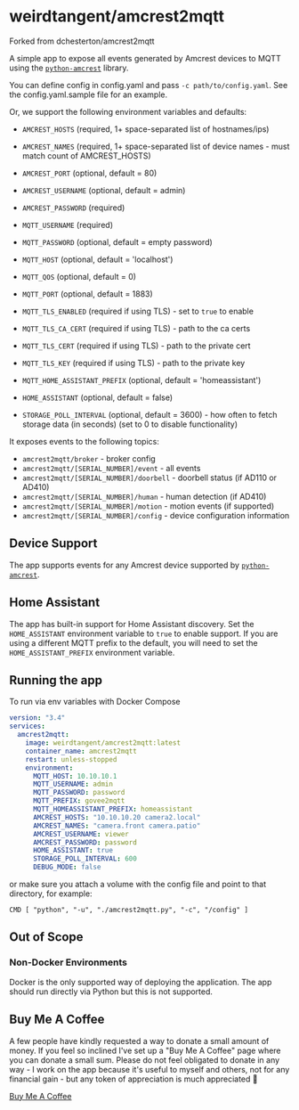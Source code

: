 # weirdtangent/amcrest2mqtt

Forked from dchesterton/amcrest2mqtt

A simple app to expose all events generated by Amcrest devices to MQTT using the
[`python-amcrest`](https://github.com/tchellomello/python-amcrest) library.

You can define config in config.yaml and pass `-c path/to/config.yaml`. See the
config.yaml.sample file for an example.

Or, we support the following environment variables and defaults:

-   `AMCREST_HOSTS` (required, 1+ space-separated list of hostnames/ips)
-   `AMCREST_NAMES` (required, 1+ space-separated list of device names - must match count of AMCREST_HOSTS)

-   `AMCREST_PORT` (optional, default = 80)
-   `AMCREST_USERNAME` (optional, default = admin)
-   `AMCREST_PASSWORD` (required)
-   `MQTT_USERNAME` (required)
-   `MQTT_PASSWORD` (optional, default = empty password)
-   `MQTT_HOST` (optional, default = 'localhost')
-   `MQTT_QOS` (optional, default = 0)
-   `MQTT_PORT` (optional, default = 1883)
-   `MQTT_TLS_ENABLED` (required if using TLS) - set to `true` to enable
-   `MQTT_TLS_CA_CERT` (required if using TLS) - path to the ca certs
-   `MQTT_TLS_CERT` (required if using TLS) - path to the private cert
-   `MQTT_TLS_KEY` (required if using TLS) - path to the private key
-   `MQTT_HOME_ASSISTANT_PREFIX` (optional, default = 'homeassistant')

-   `HOME_ASSISTANT` (optional, default = false)
-   `STORAGE_POLL_INTERVAL` (optional, default = 3600) - how often to fetch storage data (in seconds) (set to 0 to disable functionality)

It exposes events to the following topics:

-   `amcrest2mqtt/broker` - broker config
-   `amcrest2mqtt/[SERIAL_NUMBER]/event` - all events
-   `amcrest2mqtt/[SERIAL_NUMBER]/doorbell` - doorbell status (if AD110 or AD410)
-   `amcrest2mqtt/[SERIAL_NUMBER]/human` - human detection (if AD410)
-   `amcrest2mqtt/[SERIAL_NUMBER]/motion` - motion events (if supported)
-   `amcrest2mqtt/[SERIAL_NUMBER]/config` - device configuration information

## Device Support

The app supports events for any Amcrest device supported by [`python-amcrest`](https://github.com/tchellomello/python-amcrest).

## Home Assistant

The app has built-in support for Home Assistant discovery. Set the `HOME_ASSISTANT` environment variable to `true` to enable support.
If you are using a different MQTT prefix to the default, you will need to set the `HOME_ASSISTANT_PREFIX` environment variable.

## Running the app

To run via env variables with Docker Compose

```yaml
version: "3.4"
services:
  amcrest2mqtt:
    image: weirdtangent/amcrest2mqtt:latest
    container_name: amcrest2mqtt
    restart: unless-stopped
    environment:
      MQTT_HOST: 10.10.10.1
      MQTT_USERNAME: admin
      MQTT_PASSWORD: password
      MQTT_PREFIX: govee2mqtt
      MQTT_HOMEASSISTANT_PREFIX: homeassistant
      AMCREST_HOSTS: "10.10.10.20 camera2.local"
      AMCREST_NAMES: "camera.front camera.patio"
      AMCREST_USERNAME: viewer
      AMCREST_PASSWORD: password
      HOME_ASSISTANT: true
      STORAGE_POLL_INTERVAL: 600
      DEBUG_MODE: false
```

or make sure you attach a volume with the config file and point to that directory, for example:
```
CMD [ "python", "-u", "./amcrest2mqtt.py", "-c", "/config" ]
```

## Out of Scope

### Non-Docker Environments

Docker is the only supported way of deploying the application. The app should run directly via Python but this is not supported.

## Buy Me A Coffee

A few people have kindly requested a way to donate a small amount of money. If you feel so inclined I've set up a "Buy Me A Coffee"
page where you can donate a small sum. Please do not feel obligated to donate in any way - I work on the app because it's
useful to myself and others, not for any financial gain - but any token of appreciation is much appreciated 🙂

<a href="https://buymeacoffee.com/weirdtangent">Buy Me A Coffee</a>
